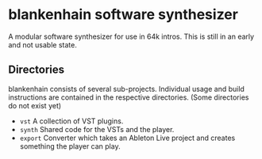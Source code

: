 blankenhain software synthesizer
================================

A modular software synthesizer for use in 64k intros.
This is still in an early and not usable state.

Directories
-----------

blankenhain consists of several sub-projects.
Individual usage and build instructions are contained in the respective directories.
(Some directories do not exist yet)

* `vst` A collection of VST plugins.
* `synth` Shared code for the VSTs and the player.
* `export` Converter which takes an Ableton Live project and creates something the player can play.


